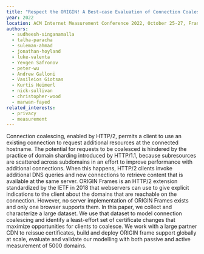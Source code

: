 ```yaml
---
title: "Respect the ORIGIN! A Best-case Evaluation of Connection Coalescing"
year: 2022
location: ACM Internet Measurement Conference 2022, October 25-27, France. 2022.
authors:
  - sudheesh-singanamalla
  - talha-paracha
  - suleman-ahmad
  - jonathan-hoyland
  - luke-valenta
  - Yevgen Safronov
  - peter-wu
  - Andrew Galloni
  - Vasileios Giotsas
  - Kurtis Heimerl
  - nick-sullivan
  - christopher-wood
  - marwan-fayed
related_interests:
  - privacy
  - measurement
---
```


Connection coalescing, enabled by HTTP/2, permits a client to use an existing connection to request additional resources at the connected hostname. The potential for requests to be coalesced is hindered by the practice of domain sharding introduced by HTTP/1.1, because subresources are scattered across subdomains in an effort to improve performance with additional connections. When this happens, HTTP/2 clients invoke additional DNS queries and new connections to retrieve content that is available at the same server. ORIGIN Frames is an HTTP/2 extension standardized by the IETF in 2018 that webservers can use to give explicit indications to the client about the domains that are reachable on the connection. However, no server implementation of ORIGIN Frames exists and only one browser supports them. In this paper, we collect and characterize a large dataset. We use that dataset to model connection coalescing and identify a least-effort set of certificate changes that maximize opportunities for clients to coalesce. We work with a large partner CDN to reissue certificates, build and deploy ORIGIN frame support globally at scale, evaluate and validate our modelling with both passive and active measurement of 5000 domains.
